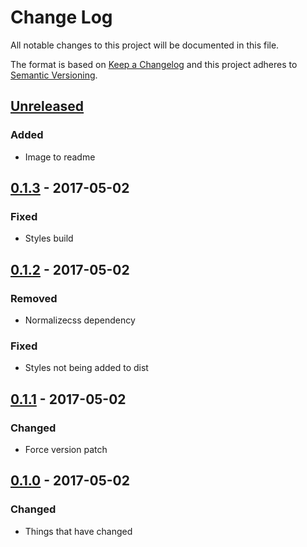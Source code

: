 # Change Log
All notable changes to this project will be documented in this file.

The format is based on [Keep a Changelog](http://keepachangelog.com/)
and this project adheres to [Semantic Versioning](http://semver.org/).

## [Unreleased][]
### Added
- Image to readme

## [0.1.3][] - 2017-05-02
### Fixed
- Styles build

## [0.1.2][] - 2017-05-02
### Removed
- Normalizecss dependency

### Fixed
- Styles not being added to dist

## [0.1.1][] - 2017-05-02
### Changed
- Force version patch

## [0.1.0][] - 2017-05-02
### Changed
- Things that have changed


[Unreleased]: https://github.com/madou/react-sticky-header/compare/v0.1.3...HEAD
[0.1.3]: https://github.com/madou/react-sticky-header/compare/v0.1.2...v0.1.3
[0.1.2]: https://github.com/madou/react-sticky-header/compare/v0.1.1...v0.1.2
[0.1.1]: https://github.com/madou/react-sticky-header/compare/v0.1.0...v0.1.1
[0.1.0]: https://github.com/madou/react-sticky-header/tree/v0.1.0
